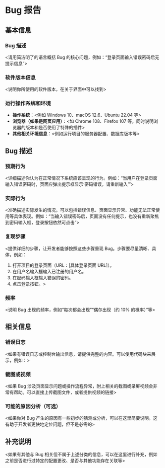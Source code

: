 # Bug 报告

## 基本信息
### Bug 描述
<请用简洁明了的语言概括 Bug 的核心问题，例如：“登录页面输入错误密码后无提示信息”>

### 软件版本信息
<说明你所使用的软件版本，在关于界面中可以找到>

### 运行操作系统和环境
- **操作系统**：<例如 Windows 10、macOS 12.6、Ubuntu 22.04 等>
- **浏览器（如果是网页应用）**：<如 Chrome 108、Firefox 107 等，同时说明浏览器的版本和是否使用了特殊的插件>
- **其他相关环境信息**：<例如运行项目的服务器配置、数据库版本等>

## Bug 描述
### 预期行为
<详细描述你认为在正常情况下系统应该呈现的行为。例如：“当用户在登录页面输入错误密码时，页面应弹出提示框显示‘密码错误，请重新输入’”>

### 实际行为
<准确描述实际发生的情况。可以包括错误信息、页面显示异常、功能无法正常使用等具体表现。例如：“当输入错误密码后，页面没有任何提示，也没有重新聚焦到密码输入框，登录按钮依然可点击”>

### 复现步骤
<提供详细的步骤，让开发者能够按照这些步骤重现 Bug。步骤要尽量清晰、具体，例如：
1. 打开项目的登录页面（URL：[具体登录页面 URL]）。
2. 在用户名输入框输入已注册的用户名。
3. 在密码输入框输入错误的密码。
4. 点击登录按钮。>

### 频率
<说明 Bug 出现的频率，例如“每次都会出现”“偶尔出现（约 10% 的概率）”等>

## 相关信息
### 错误日志
<如果有错误日志或控制台输出信息，请提供完整的内容。可以使用代码块来展示，例如：>



### 截图或视频
<如果 Bug 涉及页面显示问题或操作流程异常，附上相关的截图或录屏视频会非常有帮助。可以直接上传截图文件，或者提供视频的链接>

### 可能的原因分析（可选）
<如果你对 Bug 产生的原因有一些初步的猜测或分析，可以在这里简要说明。这有助于开发者更快地定位问题，但不是必需的>

## 补充说明
<如果有其他与 Bug 相关但不属于上述分类的信息，可以在这里进行补充，例如之前是否进行过特定的配置更改、是否与其他功能存在关联等>